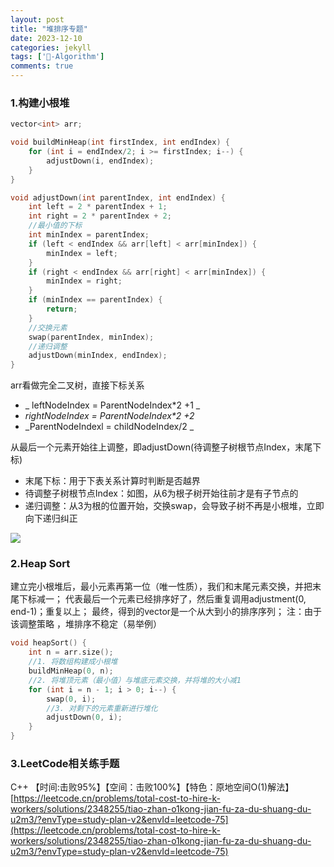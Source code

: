 ```yaml
---
layout: post
title: "堆排序专题"
date: 2023-12-10
categories: jekyll
tags: ['🥁-Algorithm']
comments: true
---
```


### 1.构建小根堆
```cpp
vector<int> arr;

void buildMinHeap(int firstIndex, int endIndex) {
    for (int i = endIndex/2; i >= firstIndex; i--) {
        adjustDown(i, endIndex);
    }
}

void adjustDown(int parentIndex, int endIndex) {
    int left = 2 * parentIndex + 1;
    int right = 2 * parentIndex + 2;
    //最小值的下标
    int minIndex = parentIndex;
    if (left < endIndex && arr[left] < arr[minIndex]) {
        minIndex = left;
    }
    if (right < endIndex && arr[right] < arr[minIndex]) {
        minIndex = right;
    }
    if (minIndex == parentIndex) {
        return;
    }
    //交换元素
    swap(parentIndex, minIndex);
    //递归调整
    adjustDown(minIndex, endIndex);
}
```
arr看做完全二叉树，直接下标关系 

- _ leftNodeIndex = ParentNodeIndex*2 +1 _
- _rightNodeIndex = ParentNodeIndex*2 +2_
- _ParentNodeIndexl = childNodeIndex/2 _

从最后一个元素开始往上调整，即adjustDown(待调整子树根节点Index，末尾下标)

- 末尾下标：用于下表关系计算时判断是否越界
- 待调整子树根节点Index：如图，从6为根子树开始往前才是有子节点的
- 递归调整：从3为根的位置开始，交换swap，会导致子树不再是小根堆，立即向下递归纠正

![](https://cdn.nlark.com/yuque/0/2023/png/26575180/1689596884199-fbbace17-508b-4798-85bd-254175bb2417.png#averageHue=%23f5f5f5&clientId=ud7b4a664-45fb-4&from=paste&height=265&id=u70796281&originHeight=335&originWidth=477&originalType=url&ratio=2.0799999237060547&rotation=0&showTitle=false&status=done&style=none&taskId=u8e1828a5-f312-4b75-8c13-4ed7ba33dec&title=&width=376.9981994628906)
### 2.Heap Sort
建立完小根堆后，最小元素再第一位（唯一性质），我们和末尾元素交换，并把末尾下标减一；
代表最后一个元素已经排序好了，然后重复调用adjustment(0, end-1)；重复以上；
最终，得到的vector是一个从大到小的排序序列；
注：由于该调整策略 ，堆排序不稳定（易举例）
```cpp
void heapSort() {
    int n = arr.size();
    //1. 将数组构建成小根堆
    buildMinHeap(0, n);
    //2. 将堆顶元素（最小值）与堆底元素交换，并将堆的大小减1
    for (int i = n - 1; i > 0; i--) {
        swap(0, i);
        //3. 对剩下的元素重新进行堆化
        adjustDown(0, i);
    }
}
```
### 3.LeetCode相关练手题
C++ 【时间:击败95%】【空间：击败100%】【特色：原地空间O(1)解法】 [https://leetcode.cn/problems/total-cost-to-hire-k-workers/solutions/2348255/tiao-zhan-o1kong-jian-fu-za-du-shuang-du-u2m3/?envType=study-plan-v2&envId=leetcode-75](https://leetcode.cn/problems/total-cost-to-hire-k-workers/solutions/2348255/tiao-zhan-o1kong-jian-fu-za-du-shuang-du-u2m3/?envType=study-plan-v2&envId=leetcode-75)
